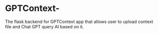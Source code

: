 # GPTContext-
The flask backend for GPTContext app that allows user to upload context file and Chat GPT query AI based on it.
